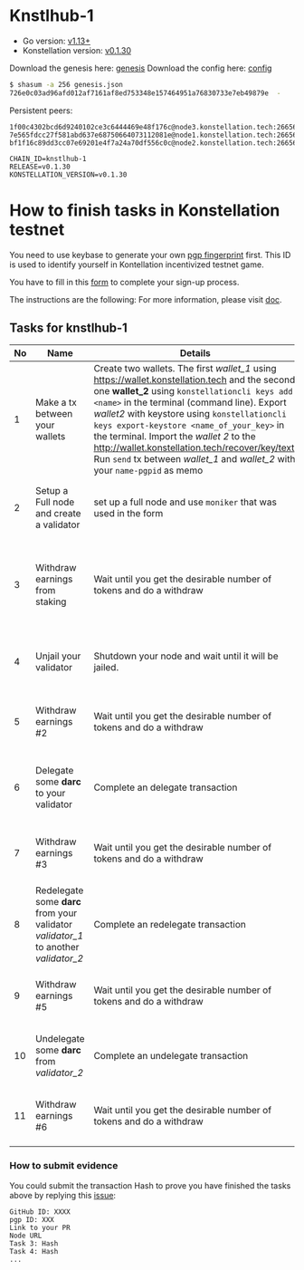 # Knstlhub-1

- Go version: [v1.13+](https://golang.org/dl/)
- Konstellation version: [v0.1.30](https://github.com/konstellation/konstellation/releases)

Download the genesis here: [genesis](https://raw.githubusercontent.com/Konstellation/testnet/master/knstlhub-1/genesis.json)
Download the config here: [config](https://raw.githubusercontent.com/Konstellation/testnet/master/knstlhub-1/config.toml)

```bash
$ shasum -a 256 genesis.json
726e0c03ad96afd012af7161af8ed753348e157464951a76830733e7eb49879e  -
```

Persistent peers:

```
1f00c4302bcd6d9240102ce3c6444469e48f176c@node3.konstellation.tech:26656
7e565fdcc27f581abd637e68750664073112081e@node1.konstellation.tech:26656
bf1f16c89dd3cc07e69201e4f7a24a70df556c0c@node2.konstellation.tech:26656
```
```
CHAIN_ID=knstlhub-1
RELEASE=v0.1.30
KONSTELLATION_VERSION=v0.1.30
```

# How to finish tasks in Konstellation testnet

You need to use keybase to generate your own [pgp fingerprint](https://github.com/Konstellation/testnet/blob/master/How%20to%20use%20keybase.md) first. This ID is used to identify yourself in Kontellation incentivized  testnet game. 

You have to fill in this [form](https://forms.gle/L1n9bacVSxEJm8GF9) to complete your sign-up process. 

The instructions are the following: 
For more information, please visit [doc](https://docs.google.com/document/d/1_oAd4pj3v7yyU9akJtTQ9tZQKmgCtDETBHnTU27fEFo/edit?usp=sharing).

## Tasks for knstlhub-1


 | No   | Name                                           | Details                                                      | Criteria                                                     | Reward  |
  | ---- | ---------------------------------------------- | ------------------------------------------------------------ | ------------------------------------------------------------ | ------- |
  | 1    | Make a tx between your wallets | Create two wallets. The first *wallet_1* using https://wallet.konstellation.tech and the second one **wallet_2** using `konstellationcli keys add <name>` in the terminal (command line). Export *wallet2* with keystore using `konstellationcli keys export-keystore <name_of_your_key>` in the terminal. Import the *wallet 2* to the http://wallet.konstellation.tech/recover/key/text. Run `send` tx between *wallet_1* and *wallet_2* with your `name-pgpid` as memo | Submit two addresses, tx hash | 50 darc |
  | 2   | Setup a Full node and create a validator                             | set up a full node and use `moniker` that was used in the form | Submit your IP and the team could check the configuration of your node | 50 darc |
  | 3   | Withdraw earnings from staking          | Wait until you get the desirable number of tokens and do a withdraw    | Run `withdraw`  transaction with your `name-pgpid` as memo. Submit tx hash and the team could verify the details of transaction | 50 darc |
  | 4   | Unjail your validator      | Shutdown your node and wait until it will be jailed.                            | Run `unjail` transaction with your `name-pgpid` as memo. Submit your transaction hash | 50 darc |
  | 5   | Withdraw earnings #2          | Wait until you get the desirable number of tokens and do a withdraw    | Run `withdraw`  transaction with your `name-pgpid` as memo. Submit tx hash | 50 darc |
  | 6   | Delegate some **darc** to your validator      | Complete an delegate transaction                           | Run `delegate`transaction with your `name-pgpid` as memo. Submit your transaction hash | 50 iris |  
  | 7   | Withdraw earnings #3          | Wait until you get the desirable number of tokens and do a withdraw    | Run `withdraw`  transaction with your `name-pgpid` as memo. Submit tx hash | 50 darc |
  | 8   | Redelegate some **darc** from your validator *validator_1* to another *validator_2*           |  Complete an redelegate transaction          | Run `redelegate begin`  transaction with your `name-pgpid` as memo. Submit tx hash | 50 darc |
  | 9   | Withdraw earnings #5          | Wait until you get the desirable number of tokens and do a withdraw    | Run `withdraw`  transaction with your `name-pgpid` as memo. Submit tx hash | 50 darc |
  | 10  | Undelegate some **darc** from *validator_2*           |  Complete an undelegate transaction          | Run `begin_unbond`  transaction with your `name-pgpid` as memo. Submit tx hash | 50 darc |*           |  Complete an redelegate transaction          | Run `redelegate begin`  transaction with your `name-pgpid` as memo. Submit tx hash | 50 darc |
  | 11   | Withdraw earnings #6          | Wait until you get the desirable number of tokens and do a withdraw    | Run `withdraw`  transaction with your `name-pgpid` as memo. Submit tx hash | 50 darc |
  
### How to submit evidence

You could submit the transaction Hash to prove you have finished the tasks above by replying this [issue](https://github.com/konstellation/testnet/issues/1):

```
GitHub ID: XXXX
pgp ID: XXX
Link to your PR
Node URL
Task 3: Hash
Task 4: Hash
...
```
